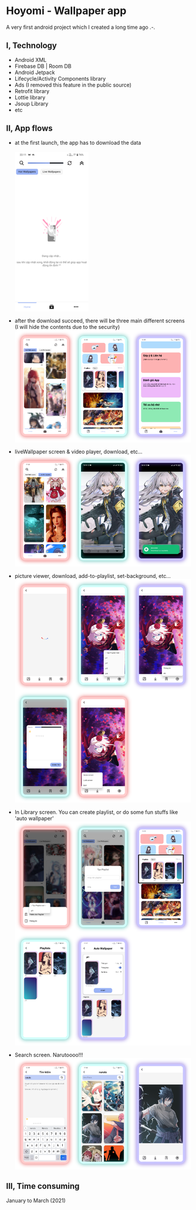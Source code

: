 # Hoyomi - Wallpaper app

A very first android project which I created a long time ago .-.

## I, Technology

- Android XML
- Firebase DB | Room DB
- Android Jetpack
- Lifecycle/Activity Components library
- Ads (I removed this feature in the public source)
- Retrofit library
- Lottie library
- Jsoup Library
- etc

## II, App flows

- at the first launch, the app has to download the data </br> </br>
  <img src="preview image/firstlaunch.png" width=200>

- after the download succeed, there will be three main different screens</br>(I will hide the contents due to the security)
  <img src="preview image/3screens.png">

- liveWallpaper screen & video player, download, etc...
  <img src="preview image/vidplayer.png">

- picture viewer, download, add-to-playlist, set-background, etc...
  <img src="preview image/imgviewer.png">

- In Library screen. You can create playlist, or do some fun stuffs like 'auto wallpaper'
  <img src="preview image/library.png">

- Search screen. Narutoooo!!!
  <img src="preview image/search.png">

## III, Time consuming

January to March (2021)
